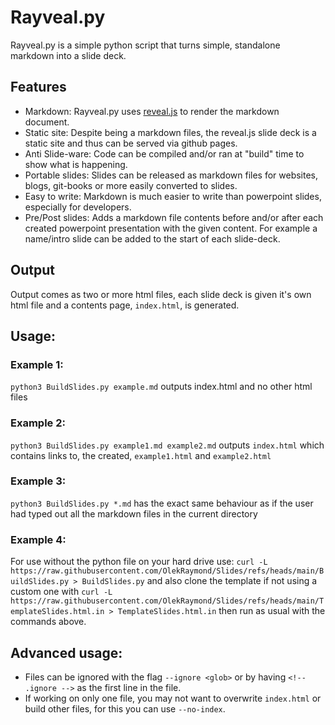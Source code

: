 <!-- .ignore -->

# Rayveal.py

Rayveal.py is a simple python script that turns simple, standalone markdown into a slide deck.

## Features

- Markdown:
    Rayveal.py uses [reveal.js](https://revealjs.com/) to render the markdown document.
- Static site:
    Despite being a markdown files, the reveal.js slide deck is a static site and thus can be served via github pages.
- Anti Slide-ware:
    Code can be compiled and/or ran at "build" time to show what is happening.
- Portable slides:
    Slides can be released as markdown files for websites, blogs, git-books or more easily converted to slides.
- Easy to write:
    Markdown is much easier to write than powerpoint slides, especially for developers.
- Pre/Post slides:
    Adds a markdown file contents before and/or after each created powerpoint presentation with the given content. For example a name/intro slide can be added to the start of each slide-deck.


## Output

Output comes as two or more html files, each slide deck is given it's own html file and a contents page, `index.html`, is generated.

## Usage:

### Example 1:
`python3 BuildSlides.py example.md`
outputs index.html and no other html files

### Example 2:
`python3 BuildSlides.py example1.md example2.md` outputs `index.html` which contains links to, the created, `example1.html` and `example2.html`

### Example 3:
`python3 BuildSlides.py *.md` has the exact same behaviour as if the user had typed out all the markdown files in the current directory

### Example 4:
For use without the python file on your hard drive use: `curl -L https://raw.githubusercontent.com/OlekRaymond/Slides/refs/heads/main/BuildSlides.py > BuildSlides.py` and also clone the template if not using a custom one with `curl -L https://raw.githubusercontent.com/OlekRaymond/Slides/refs/heads/main/TemplateSlides.html.in > TemplateSlides.html.in` then run as usual with the commands above.

## Advanced usage:

- Files can be ignored with the flag `--ignore <glob>` or by having `<!-- .ignore -->` as the first line in the file.
- If working on only one file, you may not want to overwrite `index.html` or build other files, for this you can use `--no-index`.

